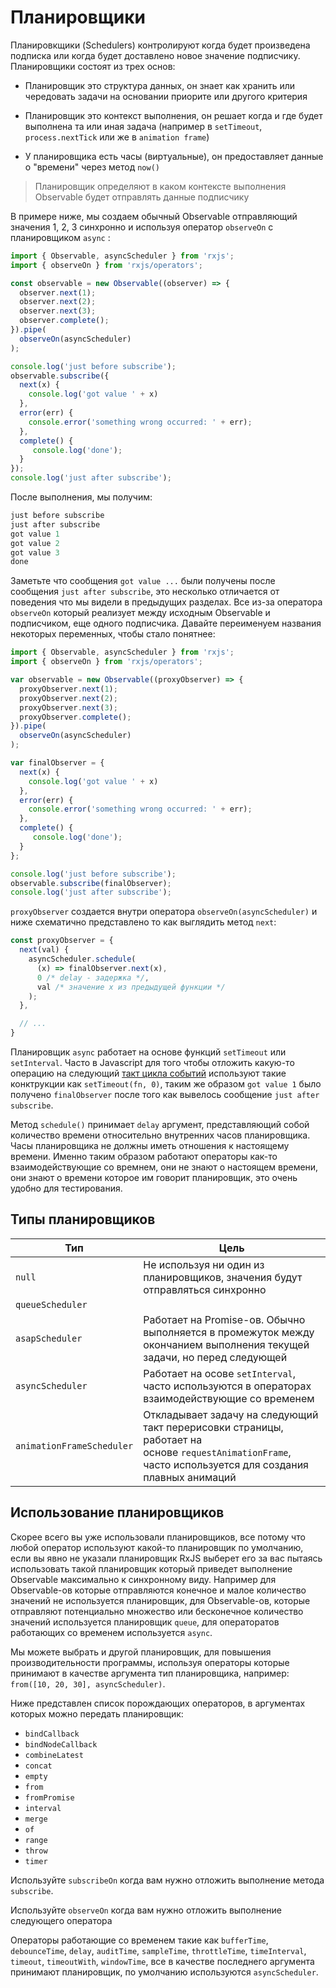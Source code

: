 # Планировщики

Планировкщики (Schedulers) контролируют когда будет произведена подписка или когда будет доставлено новое значение подписчику. Планировщики состоят из трех основ:

- Планировщик это структура данных, он знает как хранить или чередовать задачи на основании приорите или другого критерия

- Планировщик это контекст выполнения, он решает когда и где будет выполнена та или иная задача (например в `setTimeout`, `process.nextTick` или же в `animation frame`)

- У планировщика есть часы (виртуальные), он предоставляет данные о "времени" через метод `now()`

> Планировщик определяют в каком контексте выполнения Observable будет отправлять данные подписчику

В примере ниже, мы создаем обычный Observable отправляющий значения 1, 2, 3 синхронно и используя оператор `observeOn` с планировщиком `async` :

```typescript
import { Observable, asyncScheduler } from 'rxjs';
import { observeOn } from 'rxjs/operators';

const observable = new Observable((observer) => {
  observer.next(1);
  observer.next(2);
  observer.next(3);
  observer.complete();
}).pipe(
  observeOn(asyncScheduler)
);

console.log('just before subscribe');
observable.subscribe({
  next(x) {
    console.log('got value ' + x)
  },
  error(err) {
    console.error('something wrong occurred: ' + err);
  },
  complete() {
     console.log('done');
  }
});
console.log('just after subscribe');
```

После выполнения, мы получим:

```js
just before subscribe
just after subscribe
got value 1
got value 2
got value 3
done
```

Заметьте что сообщения `got value ...` были получены после сообщения `just after subscribe`, это несколько отличается от поведения что мы видели в предыдущих разделах. Все из-за оператора `observeOn` который реализует между исходным Observable и подписчиком, еще одного подписчика. Давайте переименуем названия некоторых переменных, чтобы стало понятнее:

```typescript
import { Observable, asyncScheduler } from 'rxjs';
import { observeOn } from 'rxjs/operators';

var observable = new Observable((proxyObserver) => {
  proxyObserver.next(1);
  proxyObserver.next(2);
  proxyObserver.next(3);
  proxyObserver.complete();
}).pipe(
  observeOn(asyncScheduler)
);

var finalObserver = {
  next(x) {
    console.log('got value ' + x)
  },
  error(err) {
    console.error('something wrong occurred: ' + err);
  },
  complete() {
     console.log('done');
  }
};

console.log('just before subscribe');
observable.subscribe(finalObserver);
console.log('just after subscribe');
```

`proxyObserver` создается внутри оператора `observeOn(asyncScheduler)` и ниже схематично представлено то как выглядить метод `next`:

```typescript
const proxyObserver = {
  next(val) {
    asyncScheduler.schedule(
      (x) => finalObserver.next(x),
      0 /* delay - задержка */,
      val /* значение x из предыдущей функции */
    );
  },

  // ...
}
```

Планировщик `async` работает на основе функций `setTimeout` или `setInterval`. Часто в Javascript для того чтобы отложить какую-то операцию на следующий [такт цикла событий](https://youtu.be/8cV4ZvHXQL4) используют такие конктрукции как `setTimeout(fn, 0)`, таким же образом `got value 1` было получено `finalObserver` после того как вывелось сообщение `just after subscribe`.

Метод `schedule()` принимает `delay` аргумент, представляющий собой количество времени относительно внутренних часов планировщика.  Часы планировщика не должны иметь отношения к настоящему времени. Именно таким образом работают операторы как-то взаимодействующие со времнем, они не знают о настоящем времени, они знают о времени которое им говорит планировщик, это очень удобно для тестирования.

## Типы планировщиков

| Тип                       | Цель                                                                                                                                                    |
| ------------------------- | ------------------------------------------------------------------------------------------------------------------------------------------------------- |
| `null`                    | Не используя ни один из планировщиков, значения будут отправляться синхронно                                                                            |
| `queueScheduler`          |                                                                                                                                                         |
| `asapScheduler`           | Работает на Promise-ов. Обычно выполняется в промежуток между окончанием выполнения текущей задачи, но перед следующей                                  |
| `asyncScheduler`          | Работает на осове `setInterval`, часто используются в операторах взаимодействующие со временем                                                          |
| `animationFrameScheduler` | Откладывает задачу на следующий такт перерисовки страницы, работает на основе `requestAnimationFrame`, часто используется для создания плавных анимаций |

## Использование планировщиков

Скорее всего вы уже использовали планировщиков, все потому что любой оператор используют какой-то планировщик по умолчанию, если вы явно не указали планировщик RxJS выберет его за вас пытаясь использовать такой планировщик который приведет выполнение Observable максимально к синхронному виду. Например для Observable-ов которые отправляются конечное и малое количество значений не используется планировщик, для Observable-ов, которые отправляют потенциально множество или бесконечное количество значений используется планировщик `queue`, для операторатов работающих со временем используется `async`.

Мы можете выбрать и другой планировщик, для повышения производительности программы, используя операторы которые принимают в качестве аргумента тип планировщика, например:  `from([10, 20, 30], asyncScheduler)`.

Ниже представлен список порождающих операторов, в аргументах которых можно передать планировщик:

- `bindCallback`
- `bindNodeCallback`
- `combineLatest`
- `concat`
- `empty`
- `from`
- `fromPromise`
- `interval`
- `merge`
- `of`
- `range`
- `throw`
- `timer`

Используйте `subscribeOn` когда вам нужно отложить выполнение метода `subscribe`.

Используйте `observeOn` когда вам нужно отложить выполнение следующего оператора

Операторы работающие со временем такие как `bufferTime`, `debounceTime`, `delay`, `auditTime`, `sampleTime`, `throttleTime`, `timeInterval`, `timeout`, `timeoutWith`, `windowTime`, все в качестве последнего аргумента принимают планировщик, по умолчанию используются `asyncScheduler`.
